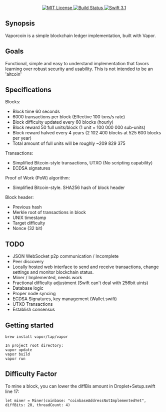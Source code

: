<p align="center">
    <a href="LICENSE">
        <img src="http://img.shields.io/badge/license-MIT-brightgreen.svg" alt="MIT License">
    </a>
    <a href="https://travis-ci.org/vapor/api-template">
    	<img src="https://travis-ci.org/vapor/api-template.svg?branch=master" alt="Build Status">
    </a>
    <a href="https://swift.org">
        <img src="http://img.shields.io/badge/swift-3.1-brightgreen.svg" alt="Swift 3.1">
    </a>
</center>

## Synopsis

Vaporcoin is a simple blockchain ledger implementation, built with Vapor.

## Goals

Functional, simple and easy to understand implementation that favors learning over robust security and usability. This is not intended to be an 'altcoin'

## Specifications

Blocks:
- Block time 60 seconds
- 6000 transactions per block (Effective 100 txns/s rate)
- Block difficulty updated every 60 blocks (hourly)
- Block reward 50 full units/block (1 unit = 100 000 000 sub-units)
- Block reward halved every 4 years (2 102 400 blocks at 525 600 blocks per year)
- Total amount of full units will be roughly ~209 829 375

Transactions:
- Simplified Bitcoin-style transactions, UTXO (No scripting capability)
- ECDSA signatures

Proof of Work (PoW) algorithm:

- Simplified Bitcoin-style. SHA256 hash of block header

Block header: 
- Previous hash
- Merkle root of transactions in block
- UNIX timestamp
- Target difficulty
- Nonce (32 bit)

## TODO

- JSON WebSocket p2p communication / Incomplete
- Peer discovery
- Locally hosted web interface to send and receive transactions, change settings and monitor blockchain status.
- Miner / Implemented, needs work
- Fractional difficulty adjustment (Swift can't deal with 256bit uints)
- Database logic
- Proper node syncing
- ECDSA Signatures, key management (Wallet.swift)
- UTXO Transactions
- Establish consensus

## Getting started

    brew install vapor/tap/vapor
    
    In project root directory:
    vapor update
    vapor build 
    vapor run

##  Difficulty Factor
   To mine a block, you can lower the diffBis amount in Droplet+Setup.swift line 17:
  
	let miner = Miner(coinbase: "coinbaseAddressNotImplementedYet", diffBits: 20, threadCount: 4) 
